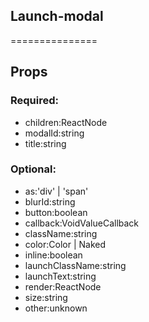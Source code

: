 
## Launch-modal
===============
## Props


### Required:
 - children:ReactNode
 - modalId:string
 - title:string

### Optional:
 - as:'div' | 'span'
 - blurId:string
 - button:boolean
 - callback:VoidValueCallback<boolean>
 - className:string
 - color:Color | Naked
 - inline:boolean
 - launchClassName:string
 - launchText:string
 - render:ReactNode
 - size:string
 - other:unknown